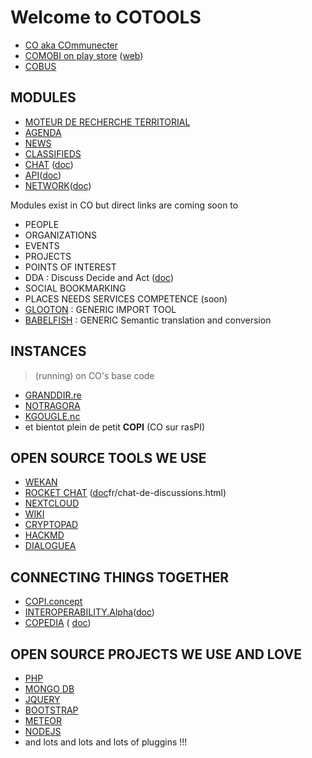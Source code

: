 # Welcome to COTOOLS 

- [CO aka COmmunecter](https://communecter.org) 
- [COMOBI on play store](https://play.google.com/store/apps/details?id=org.communecter.mobile&hl=fr) ([web](https://co-mobi.communecter.org)) 
- [COBUS](https://www.communecter.org/#cobusAfnic) 

## MODULES
- [MOTEUR DE RECHERCHE TERRITORIAL](https://www.communecter.org/#search) 
- [AGENDA](https://www.communecter.org/#agenda) 
- [NEWS](https://www.communecter.org/#live) 
- [CLASSIFIEDS](https://www.communecter.org/#annonces) 
- [CHAT](http://chat.communecter.org) ([doc](https://wiki.communecter.org/fr/chat-de-discussions.html))
- [API](https://www.communecter.org/api)([doc](https://wiki.communecter.org/fr/documentation-de-l%27api.html))
- [NETWORK](https://www.communecter.org/network)([doc](https://github.com/pixelhumain/communecter/wiki/Network))

Modules exist in CO but direct links are coming soon to
- PEOPLE 
- ORGANIZATIONS
- EVENTS
- PROJECTS
- POINTS OF INTEREST
- DDA : Discuss Decide and Act ([doc](https://wiki.communecter.org/fr/espace-coop%C3%A9ratif.html))
- SOCIAL BOOKMARKING
- PLACES NEEDS SERVICES COMPETENCE (soon)
- [GLOOTON](https://wiki.communecter.org/fr/chat-de-discussions.html) : GENERIC IMPORT TOOL 
- [BABELFISH](https://wiki.communecter.org/fr/interop%C3%A9rabilit%C3%A9.html) : GENERIC Semantic translation and conversion

## INSTANCES 
> (running) on CO's base code
- [GRANDDIR.re](http://www.granddir.re) 
- [NOTRAGORA](http://www.notragora.com)
- [KGOUGLE.nc](http://kgougle.nc)
- et bientot plein de petit **COPI** (CO sur rasPI)

## OPEN SOURCE TOOLS WE USE
- [WEKAN](http://wekan.communecter.org)
- [ROCKET CHAT](http://chat.communecter.org) ([doc](https://wiki.communecter.org/)fr/chat-de-discussions.html)
- [NEXTCLOUD](http://cloud.co.tools)
- [WIKI](https://wiki.communecter.org)
- [CRYPTOPAD](http://pad.co.tools)
- [HACKMD](http://hackmd.co.tools)
- [DIALOGUEA](http://dialoguea.co.tools)


## CONNECTING THINGS TOGETHER
- [COPI.concept](https://docs.google.com/presentation/d/1efQiAdOt54_XoxJaYZPazxCK0T83jdgdmer-le9NwDY/edit#slide=id.gdd654f576_0_6)
- [INTEROPERABILITY.Alpha](http://communecter.org/co2/#interoperability)([doc](https://wiki.communecter.org/fr/interop%C3%A9rabilit%C3%A9.html))
- [COPEDIA](http://communecter.org/co2/#interoperability.copedia) ( [doc](https://wiki.communecter.org/fr/interop%C3%A9rabilit%C3%A9.html))

## OPEN SOURCE PROJECTS WE USE AND LOVE
- [PHP]()
- [MONGO DB]()
- [JQUERY]()
- [BOOTSTRAP]()
- [METEOR]()
- [NODEJS]()
- and lots and lots and lots of pluggins !!!
